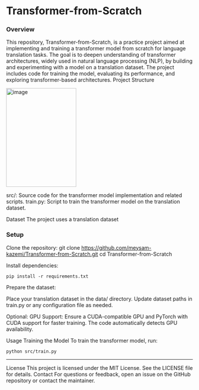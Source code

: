 # Transformer-from-Scratch
### Overview
This repository, Transformer-from-Scratch, is a practice project aimed at implementing and training a transformer model from scratch for language translation tasks. The goal is to deepen understanding of transformer architectures, widely used in natural language processing (NLP), by building and experimenting with a model on a translation dataset. The project includes code for training the model, evaluating its performance, and exploring transformer-based architectures.
Project Structure


<img width="189" height="267" alt="image" src="https://github.com/user-attachments/assets/e84e0192-b134-4469-9c74-fb5b1a53dc63" />



src/: Source code for the transformer model implementation and related scripts.
train.py: Script to train the transformer model on the translation dataset.

Dataset
The project uses a translation dataset

### Setup
Clone the repository:
git clone https://github.com/meysam-kazemi/Transformer-from-Scratch.git
cd Transformer-from-Scratch


Install dependencies:
```
pip install -r requirements.txt
```

Prepare the dataset:

Place your translation dataset in the data/ directory.
Update dataset paths in train.py or any configuration file as needed.


Optional: GPU Support:
Ensure a CUDA-compatible GPU and PyTorch with CUDA support for faster training.
The code automatically detects GPU availability.



Usage
Training the Model
To train the transformer model, run:
```
python src/train.py
```
---------------------
License
This project is licensed under the MIT License. See the LICENSE file for details.
Contact
For questions or feedback, open an issue on the GitHub repository or contact the maintainer.
